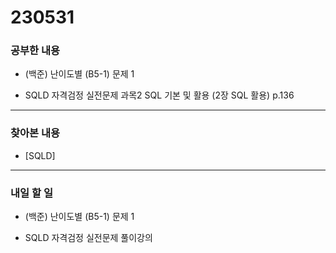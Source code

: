 # 230531

### 공부한 내용

- (백준) 난이도별 (B5-1) 문제 1

- SQLD 자격검정 실전문제 과목2 SQL 기본 및 활용 (2장 SQL 활용) p.136

---

### 찾아본 내용

- [SQLD]

---

### 내일 할 일

- (백준) 난이도별 (B5-1) 문제 1

- SQLD 자격검정 실전문제 풀이강의

